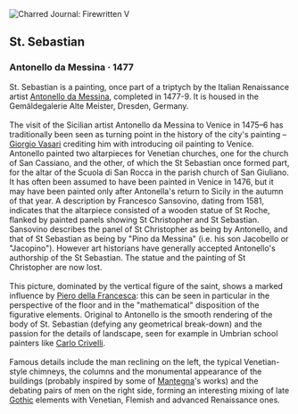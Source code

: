 <div class="artwork-of-the-day">
  <div class="container">
    <div class="img-wrapper">
      <img
        src="https://uploads0.wikiart.org/images/antonello-da-messina/st-sebastian-1477.jpg!Large.jpg"
        alt="Charred Journal: Firewritten V" />
    </div>
    <div class="artwork-detail">
      <div class="artwork-origin"> 
        <h2 class="artwork-name">St. Sebastian</h2>
        <h3 class="artist">
          Antonello da Messina
                    ·  1477
        </h3>
      </div>
      <p class="description">
        <span class="artwork-description-text ng-binding" ng-bind-html="viewModel.ArtworkOfTheDay.Description | unsafe">St. Sebastian is a painting, once part of a triptych by the Italian Renaissance artist <a target="_blank" href="/en/antonello-da-messina">Antonello da Messina</a>, completed in 1477-9. It is housed in the Gemäldegalerie Alte Meister, Dresden, Germany.
<br>
<br>The visit of the Sicilian artist Antonello da Messina to Venice in 1475–6 has traditionally been seen as turning point in the history of the city's painting – <a target="_blank" href="/en/giorgio-vasari">Giorgio Vasari</a> crediting him with introducing oil painting to Venice. Antonello painted two altarpieces for Venetian churches, one for the church of San Cassiano, and the other, of which the St Sebastian once formed part, for the altar of the Scuola di San Rocca in the parish church of San Giuliano. It has often been assumed to have been painted in Venice in 1476, but it may have been painted only after Antonella's return to Sicily in the autumn of that year. A description by Francesco Sansovino, dating from 1581, indicates that the altarpiece consisted of a wooden statue of St Roche, flanked by painted panels showing St Christopher and St Sebastian. Sansovino describes the panel of St Christopher as being by Antonello, and that of St Sebastian as being by "Pino da Messina" (i.e. his son Jacobello or "Jacopino"). However art historians have generally accepted Antonello's authorship of the St Sebastian. The statue and the painting of St Christopher are now lost.
<br>
<br>This picture, dominated by the vertical figure of the saint, shows a marked influence by <a target="_blank" href="/en/piero-della-francesca">Piero della Francesca</a>: this can be seen in particular in the perspective of the floor and in the "mathematical" disposition of the figurative elements. Original to Antonello is the smooth rendering of the body of St. Sebastian (defying any geometrical break-down) and the passion for the details of landscape, seen for example in Umbrian school painters like <a target="_blank" href="/en/carlo-crivelli">Carlo Crivelli</a>.
<br>
<br>Famous details include the man reclining on the left, the typical Venetian-style chimneys, the columns and the monumental appearance of the buildings (probably inspired by some of <a target="_blank" href="/en/andrea-mantegna">Mantegna</a>'s works) and the debating pairs of men on the right side, forming an interesting mixing of late <a target="_blank" href="/en/artists-by-art-movement/gothic-art">Gothic</a> elements with Venetian, Flemish and advanced Renaissance ones.</span>
                        <div class="text-shadow-container" ng-show="showShadow" style=""></div>
      </p>
    </div>
  </div>

</div>
